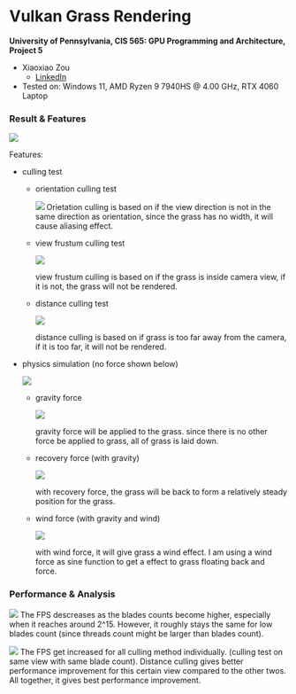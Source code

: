 Vulkan Grass Rendering
==================================

**University of Pennsylvania, CIS 565: GPU Programming and Architecture, Project 5**

* Xiaoxiao Zou
  * [LinkedIn](https://www.linkedin.com/in/xiaoxiao-zou-23482a1b9/)
* Tested on: Windows 11, AMD Ryzen 9 7940HS @ 4.00 GHz, RTX 4060 Laptop 


### Result & Features
![](./img/result.gif)

Features: 
- culling test
  - orientation culling test

    ![](./img/result1.gif)
    Orietation culling is based on if the view direction is not in the same direction as orientation, since the grass has no width, it will cause aliasing effect.

  - view frustum culling test

    ![](./img/result2.gif)

    view frustum culling is based on if the grass is inside camera view, if it is not, the grass will not be rendered.

  - distance culling test

    ![](./img/result3.gif)

    distance culling is based on if grass is too far away from the camera, if it is too far, it will not be rendered.

- physics simulation (no force shown below)

  ![](./img/result4.gif)
  - gravity force

    ![](./img/result5.gif)

    gravity force will be applied to the grass. since there is no other force be applied to grass, all of grass is laid down. 

  - recovery force (with gravity)

    ![](./img/result6.gif)

    with recovery force, the grass will be back to form a relatively steady position for the grass. 

  - wind force (with gravity and wind)
  
    ![](./img/result.gif)

    with wind force, it will give grass a wind effect. I am using a wind force as sine function to get a effect to grass floating back and force. 

### Performance & Analysis

![](./img/analysis1.png)
The FPS descreases as the blades counts become higher, especially when it reaches around 2^15. However, it roughly stays the same for low blades count (since threads count might be larger than blades count).


![](./img/analysis2.png)
The FPS get increased for all culling method individually. (culling test on same view with same blade count). Distance culling gives better performance improvement for this certain view compared to the other twos. All together, it gives best performance improvement.

